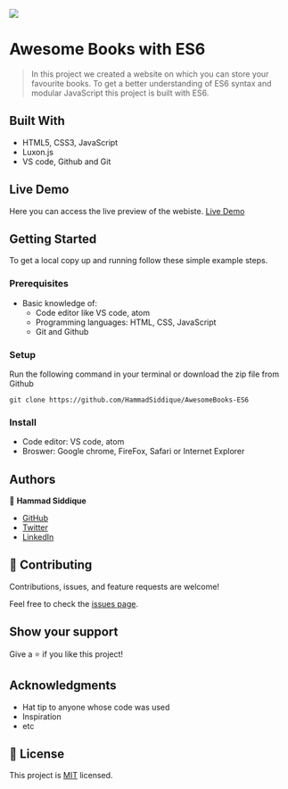 ![](https://img.shields.io/badge/Microverse-blueviolet)

# Awesome Books with ES6

> In this project we created a website on which you can store your favourite books. To get a better understanding of ES6 syntax and modular JavaScript this project is built with ES6.


## Built With

- HTML5, CSS3, JavaScript
- Luxon.js
- VS code, Github and Git

## Live Demo

 Here you can access the live preview of the webiste.  [Live Demo](https://hammadsiddique.github.io/AwesomeBooks-ES6/)


## Getting Started


To get a local copy up and running follow these simple example steps.

### Prerequisites

- Basic knowledge of:
    - Code editor like VS code, atom
    - Programming languages: HTML, CSS, JavaScript
    - Git and Github

### Setup

Run the following command in your terminal or download the zip file from Github
```
git clone https://github.com/HammadSiddique/AwesomeBooks-ES6
```

### Install

- Code editor: VS code, atom
- Broswer: Google chrome, FireFox, Safari or Internet Explorer


## Authors

👤 **Hammad Siddique**

- [GitHub](https://github.com/HammadSiddique)
- [Twitter](https://twitter.com/twitterhandle)
- [LinkedIn](https://www.linkedin.com/in/hammad-siddique-6a5469231/)


## 🤝 Contributing

Contributions, issues, and feature requests are welcome!

Feel free to check the [issues page](../../issues/).

## Show your support

Give a ⭐️ if you like this project!

## Acknowledgments

- Hat tip to anyone whose code was used
- Inspiration
- etc

## 📝 License

This project is [MIT](./MIT.md) licensed.
